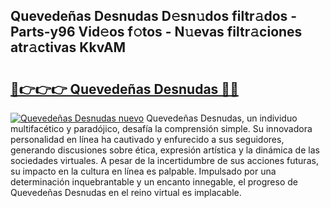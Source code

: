 ## Quevedeñas Desnudas D𝚎sn𝚞dos filtr𝚊dos - Parts-y96 Vid𝚎os f𝚘tos - N𝚞evas filtr𝚊ciones atr𝚊ctivas KkvAM

# <h2><a href="http://mbbnc0c.tromn.icu/?c=Quevede%c3%b1as+Desnudas">🔗👉👉👉 Quevedeñas Desnudas 🔗🔗</a></h2>

[![Quevedeñas Desnudas nuevo](https://i.imgur.com/pEAQMta.gif)](http://mbbnc0c.tromn.icu/?c=Quevede%c3%b1as+Desnudas)
Quevedeñas Desnudas, un individuo multifacético y paradójico, desafía la comprensión simple. Su innovadora personalidad en línea ha cautivado y enfurecido a sus seguidores, generando discusiones sobre ética, expresión artística y la dinámica de las sociedades virtuales. A pesar de la incertidumbre de sus acciones futuras, su impacto en la cultura en línea es palpable. Impulsado por una determinación inquebrantable y un encanto innegable, el progreso de Quevedeñas Desnudas en el reino virtual es implacable.
